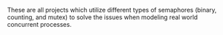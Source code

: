 These are all projects which utilize different types of semaphores (binary, counting, and mutex) to solve the issues when modeling real world concurrent processes.
